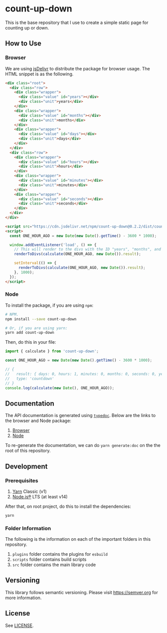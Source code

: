 # count-up-down

This is the base repository that I use to create a simple static page for counting up or down.

## How to Use

### Browser

We are using [jsDelivr](https://www.jsdelivr.com/) to distribute the package for browser usage. The HTML snippet is as the following.

```html
<div class="root">
  <div class="row">
    <div class="wrapper">
      <div class="value" id="years"></div>
      <div class="unit">years</div>
    </div>
    <div class="wrapper">
      <div class="value" id="months"></div>
      <div class="unit">months</div>
    </div>
    <div class="wrapper">
      <div class="value" id="days"></div>
      <div class="unit">days</div>
    </div>
  </div>
  <div class="row">
    <div class="wrapper">
      <div class="value" id="hours"></div>
      <div class="unit">hours</div>
    </div>
    <div class="wrapper">
      <div class="value" id="minutes"></div>
      <div class="unit">minutes</div>
    </div>
    <div class="wrapper">
      <div class="value" id="seconds"></div>
      <div class="unit">seconds</div>
    </div>
  </div>
</div>

<script src="https://cdn.jsdelivr.net/npm/count-up-down@0.2.2/dist/count-up-down.min.js"></script>
<script>
  const ONE_HOUR_AGO = new Date(new Date().getTime() - 3600 * 1000);

  window.addEventListener('load', () => {
    // This will render to the divs with the ID "years", "months", and so on.
    renderToDivs(calculate(ONE_HOUR_AGO, new Date()).result);

    setInterval(() => {
      renderToDivs(calculate(ONE_HOUR_AGO, new Date()).result);
    }, 1000);
  });
</script>
```

### Node

To install the package, if you are using `npm`:

```bash
# NPM.
npm install --save count-up-down

# Or, if you are using yarn:
yarn add count-up-down
```

Then, do this in your file:

```ts
import { calculate } from 'count-up-down';

const ONE_HOUR_AGO = new Date(new Date().getTime() - 3600 * 1000);

// {
//   result: { days: 0, hours: 1, minutes: 0, months: 0, seconds: 0, years: 0 },
//   type: 'countdown'
// }
console.log(calculate(new Date(), ONE_HOUR_AGO));
```

## Documentation

The API documentation is generated using [`typedoc`](https://github.com/TypeStrong/typedoc). Below are the links to the browser and Node package:

1. [Browser](./api/docs/modules/browser.md)
2. [Node](./api/docs/modules/node.md)

To re-generate the documentation, we can do `yarn generate:doc` on the the root of this repository.

## Development

### Prerequisites

1. [Yarn](https://yarnpkg.com/) Classic (v1)
2. [Node.js®](https://nodejs.org/) LTS (at least v14)

After that, on root project, do this to install the dependencies:

```bash
yarn
```

### Folder Information

The following is the information on each of the important folders in this repository.

1. `plugins` folder contains the plugins for `esbuild`
2. `scripts` folder contains build scripts
3. `src` folder contains the main library code

## Versioning

This library follows semantic versioning. Please visit https://semver.org for more information.

## License

See [LICENSE](./LICENSE).
